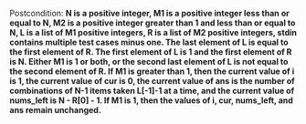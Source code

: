 Postcondition: **N is a positive integer, M1 is a positive integer less than or equal to N, M2 is a positive integer greater than 1 and less than or equal to N, L is a list of M1 positive integers, R is a list of M2 positive integers, stdin contains multiple test cases minus one. The last element of L is equal to the first element of R. The first element of L is 1 and the first element of R is N. Either M1 is 1 or both, or the second last element of L is not equal to the second element of R. If M1 is greater than 1, then the current value of i is 1, the current value of cur is 0, the current value of ans is the number of combinations of N-1 items taken L[-1]-1 at a time, and the current value of nums_left is N - R[0] - 1. If M1 is 1, then the values of i, cur, nums_left, and ans remain unchanged.**